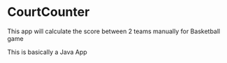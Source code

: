 # CourtCounter
This app will calculate the score between 2 teams manually for Basketball game 



This is basically a Java App

